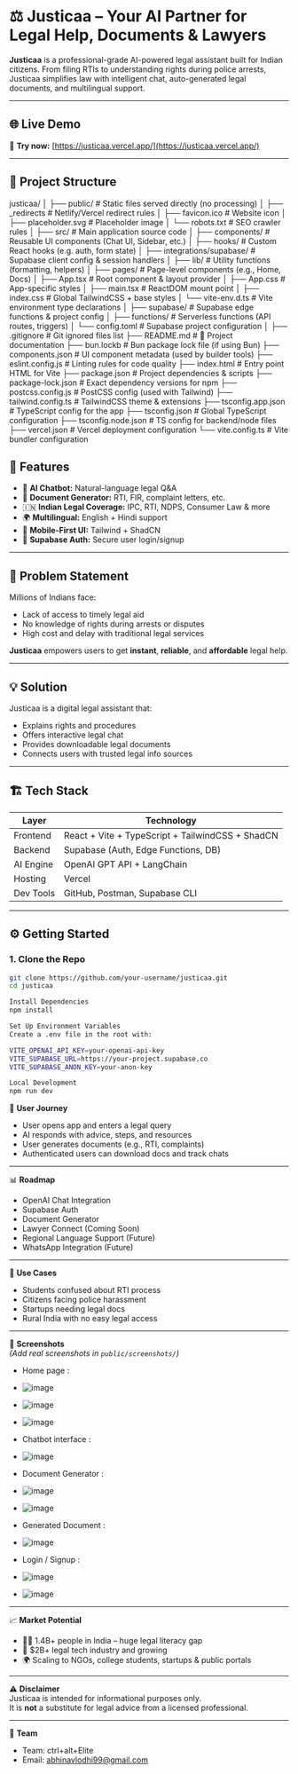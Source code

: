 # ⚖️ Justicaa – Your AI Partner for Legal Help, Documents & Lawyers

**Justicaa** is a professional-grade AI-powered legal assistant built for Indian citizens. From filing RTIs to understanding rights during police arrests, Justicaa simplifies law with intelligent chat, auto-generated legal documents, and multilingual support.

---

## 🌐 Live Demo

🚀 **Try now:** [https://justicaa.vercel.app/](https://justicaa.vercel.app/)

---

## 📁 Project Structure

justicaa/
│
├── public/                         # Static files served directly (no processing)
│   ├── _redirects                  # Netlify/Vercel redirect rules
│   ├── favicon.ico                 # Website icon
│   ├── placeholder.svg             # Placeholder image
│   └── robots.txt                  # SEO crawler rules
│
├── src/                            # Main application source code
│   ├── components/                 # Reusable UI components (Chat UI, Sidebar, etc.)
│   ├── hooks/                      # Custom React hooks (e.g. auth, form state)
│   ├── integrations/supabase/     # Supabase client config & session handlers
│   ├── lib/                        # Utility functions (formatting, helpers)
│   ├── pages/                      # Page-level components (e.g., Home, Docs)
│   ├── App.tsx                     # Root component & layout provider
│   ├── App.css                     # App-specific styles
│   ├── main.tsx                    # ReactDOM mount point
│   ├── index.css                   # Global TailwindCSS + base styles
│   └── vite-env.d.ts               # Vite environment type declarations
│
├── supabase/                       # Supabase edge functions & project config
│   ├── functions/                  # Serverless functions (API routes, triggers)
│   └── config.toml                 # Supabase project configuration
│
├── .gitignore                      # Git ignored files list
├── README.md                       # 📘 Project documentation
├── bun.lockb                       # Bun package lock file (if using Bun)
├── components.json                 # UI component metadata (used by builder tools)
├── eslint.config.js                # Linting rules for code quality
├── index.html                      # Entry point HTML for Vite
├── package.json                    # Project dependencies & scripts
├── package-lock.json               # Exact dependency versions for npm
├── postcss.config.js               # PostCSS config (used with Tailwind)
├── tailwind.config.ts              # TailwindCSS theme & extensions
├── tsconfig.app.json               # TypeScript config for the app
├── tsconfig.json                   # Global TypeScript configuration
├── tsconfig.node.json              # TS config for backend/node files
├── vercel.json                     # Vercel deployment configuration
└── vite.config.ts                  # Vite bundler configuration


## 🚀 Features

- 💬 **AI Chatbot:** Natural-language legal Q&A
- 📄 **Document Generator:** RTI, FIR, complaint letters, etc.
- 🇮🇳 **Indian Legal Coverage:** IPC, RTI, NDPS, Consumer Law & more
- 🌍 **Multilingual:** English + Hindi support
- 📱 **Mobile-First UI:** Tailwind + ShadCN
- 🔐 **Supabase Auth:** Secure user login/signup

---

## 🧠 Problem Statement

Millions of Indians face:
- Lack of access to timely legal aid
- No knowledge of rights during arrests or disputes
- High cost and delay with traditional legal services

**Justicaa** empowers users to get **instant**, **reliable**, and **affordable** legal help.

---

## 💡 Solution

Justicaa is a digital legal assistant that:
- Explains rights and procedures
- Offers interactive legal chat
- Provides downloadable legal documents
- Connects users with trusted legal info sources

---

## 🏗️ Tech Stack

| Layer        | Technology                         |
|--------------|-------------------------------------|
| Frontend     | React + Vite + TypeScript + TailwindCSS + ShadCN |
| Backend      | Supabase (Auth, Edge Functions, DB) |
| AI Engine    | OpenAI GPT API + LangChain          |
| Hosting      | Vercel                              |
| Dev Tools    | GitHub, Postman, Supabase CLI       |

---

## ⚙️ Getting Started

### 1. Clone the Repo

```bash
git clone https://github.com/your-username/justicaa.git
cd justicaa

Install Dependencies
npm install

Set Up Environment Variables
Create a .env file in the root with:

VITE_OPENAI_API_KEY=your-openai-api-key
VITE_SUPABASE_URL=https://your-project.supabase.co
VITE_SUPABASE_ANON_KEY=your-anon-key

Local Development
npm run dev
```

🧭 **User Journey**  
- User opens app and enters a legal query  
- AI responds with advice, steps, and resources  
- User generates documents (e.g., RTI, complaints)  
- Authenticated users can download docs and track chats  

---

📊 **Roadmap**  
- OpenAI Chat Integration  
- Supabase Auth  
- Document Generator  
- Lawyer Connect (Coming Soon)  
- Regional Language Support (Future)  
- WhatsApp Integration (Future)  

---

🎯 **Use Cases**  
- Students confused about RTI process  
- Citizens facing police harassment  
- Startups needing legal docs  
- Rural India with no easy legal access  

---

📸 **Screenshots**  
*(Add real screenshots in `public/screenshots/`)*  
- Home page :
- ![image](https://github.com/user-attachments/assets/52bff9a8-90a9-408e-92c0-6c74fde6594d)
- ![image](https://github.com/user-attachments/assets/ed0ce47a-064a-43ea-b246-4f46d45e3632)
- ![image](https://github.com/user-attachments/assets/27bc67e8-29eb-4884-b705-14a5f0491889)


- Chatbot interface :
- ![image](https://github.com/user-attachments/assets/e46ec6eb-5342-406d-a6b4-6f6e81aa9d77)


- Document Generator :
- ![image](https://github.com/user-attachments/assets/4ff58e25-540b-47a3-ad41-90b4c3d5ddce)
- ![image](https://github.com/user-attachments/assets/1448bce7-754e-46b8-80c9-ea082dae3cd1)


- Generated Document :
- ![image](https://github.com/user-attachments/assets/9e8b12d4-8e1d-4241-a96d-af5fc91ba617)


- Login / Signup :
- ![image](https://github.com/user-attachments/assets/51be440b-9ba4-4d5b-a513-e54cfa3c55d1)
- ![image](https://github.com/user-attachments/assets/8984fa3d-b0a7-4ecf-86d2-55132d0d8f12)


---

📈 **Market Potential**  
- 🧑‍⚖️ 1.4B+ people in India – huge legal literacy gap  
- 💼 $2B+ legal tech industry and growing  
- 🌍 Scaling to NGOs, college students, startups & public portals  

---

⚠️ **Disclaimer**  
Justicaa is intended for informational purposes only.  
It is **not** a substitute for legal advice from a licensed professional.  

---

👥 **Team**  
- Team: ctrl+alt+Elite    
- Email: [abhinavlodhi99@gmail.com](mailto:abhinavlodhi99@gmail.com)  




